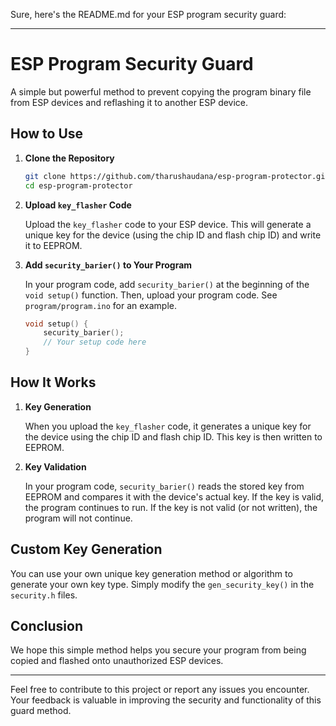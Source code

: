 Sure, here's the README.md for your ESP program security guard:

---

# ESP Program Security Guard

A simple but powerful method to prevent copying the program binary file from ESP devices and reflashing it to another ESP device.

## How to Use

1. **Clone the Repository**

   ```sh
   git clone https://github.com/tharushaudana/esp-program-protector.git
   cd esp-program-protector
   ```

2. **Upload `key_flasher` Code**

   Upload the `key_flasher` code to your ESP device. This will generate a unique key for the device (using the chip ID and flash chip ID) and write it to EEPROM.

3. **Add `security_barier()` to Your Program**

   In your program code, add `security_barier()` at the beginning of the `void setup()` function. Then, upload your program code. See `program/program.ino` for an example.

   ```cpp
   void setup() {
       security_barier();
       // Your setup code here
   }
   ```

## How It Works

1. **Key Generation**

   When you upload the `key_flasher` code, it generates a unique key for the device using the chip ID and flash chip ID. This key is then written to EEPROM.

2. **Key Validation**

   In your program code, `security_barier()` reads the stored key from EEPROM and compares it with the device's actual key. If the key is valid, the program continues to run. If the key is not valid (or not written), the program will not continue.

## Custom Key Generation

You can use your own unique key generation method or algorithm to generate your own key type. Simply modify the `gen_security_key()` in the `security.h` files.

## Conclusion

We hope this simple method helps you secure your program from being copied and flashed onto unauthorized ESP devices.

---

Feel free to contribute to this project or report any issues you encounter. Your feedback is valuable in improving the security and functionality of this guard method.
